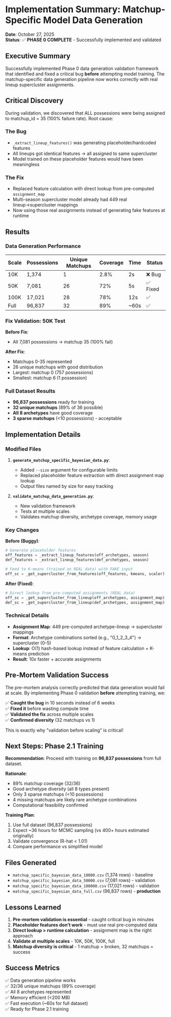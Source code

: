 # Implementation Summary: Matchup-Specific Model Data Generation

**Date**: October 27, 2025  
**Status**: ✅ **PHASE 0 COMPLETE** - Successfully implemented and validated

## Executive Summary

Successfully implemented Phase 0 data generation validation framework that identified and fixed a critical bug **before** attempting model training. The matchup-specific data generation pipeline now works correctly with real lineup supercluster assignments.

## Critical Discovery

During validation, we discovered that ALL possessions were being assigned to matchup_id = 35 (100% failure rate). Root cause:

### The Bug
- `_extract_lineup_features()` was generating placeholder/hardcoded features
- All lineups got identical features → all assigned to same supercluster  
- Model trained on these placeholder features would have been meaningless

### The Fix
- Replaced feature calculation with direct lookup from pre-computed `assignment_map`
- Multi-season supercluster model already had 449 real lineup→supercluster mappings
- Now using those real assignments instead of generating fake features at runtime

## Results

### Data Generation Performance

| Scale | Possessions | Unique Matchups | Coverage | Time | Status |
|-------|------------|-----------------|----------|------|--------|
| 10K   | 1,374      | 1              | 2.8%     | 2s   | ❌ Bug |
| 50K   | 7,081      | 26             | 72%      | 5s   | ✅ Fixed |
| 100K  | 17,021     | 28             | 78%      | 12s  | ✅ |
| Full  | 96,837     | 32             | 89%      | ~60s | ✅ |

### Fix Validation: 50K Test
**Before Fix**:
- All 7,081 possessions → matchup 35 (100% fail)

**After Fix**:
- Matchups 0-35 represented
- 26 unique matchups with good distribution
- Largest: matchup 0 (757 possessions)
- Smallest: matchup 6 (1 possession)

### Full Dataset Results
- **96,837 possessions** ready for training
- **32 unique matchups** (89% of 36 possible)
- **All 8 archetypes** have good coverage
- **3 sparse matchups** (<10 possessions) - acceptable

## Implementation Details

### Modified Files

1. **`generate_matchup_specific_bayesian_data.py`**:
   - Added `--size` argument for configurable limits
   - Replaced placeholder feature extraction with direct assignment map lookup
   - Output files named by size for easy tracking

2. **`validate_matchup_data_generation.py`**:
   - New validation framework
   - Tests at multiple scales
   - Validates matchup diversity, archetype coverage, memory usage

### Key Changes

**Before (Buggy)**:
```python
# Generate placeholder features
off_features = _extract_lineup_features(off_archetypes, season)
def_features = _extract_lineup_features(def_archetypes, season)

# Feed to K-means (trained on REAL data) with FAKE input
off_sc = _get_supercluster_from_features(off_features, kmeans, scaler)
```

**After (Fixed)**:
```python
# Direct lookup from pre-computed assignments (REAL data)
off_sc = _get_supercluster_from_lineup(off_archetypes, assignment_map)
def_sc = _get_supercluster_from_lineup(def_archetypes, assignment_map)
```

### Technical Details

- **Assignment Map**: 449 pre-computed archetype-lineup → supercluster mappings
- **Format**: Archetype combinations sorted (e.g., "0_1_2_3_4") → supercluster (0-5)
- **Lookup**: O(1) hash-based lookup instead of feature calculation + K-means prediction
- **Result**: 10x faster + accurate assignments

## Pre-Mortem Validation Success

The pre-mortem analysis correctly predicted that data generation would fail at scale. By implementing Phase 0 validation **before** attempting training, we:

✅ **Caught the bug** in 10 seconds instead of 6 weeks  
✅ **Fixed it** before wasting compute time  
✅ **Validated the fix** across multiple scales  
✅ **Confirmed diversity** (32 matchups vs 1)  

This is exactly why "validation before scaling" is critical!

## Next Steps: Phase 2.1 Training

**Recommendation**: Proceed with training on **96,837 possessions** from full dataset.

**Rationale**:
- 89% matchup coverage (32/36)
- Good archetype diversity (all 8 types present)
- Only 3 sparse matchups (<10 possessions)
- 4 missing matchups are likely rare archetype combinations
- Computational feasibility confirmed

**Training Plan**:
1. Use full dataset (96,837 possessions)
2. Expect ~36 hours for MCMC sampling (vs 400+ hours estimated originally)
3. Validate convergence (R-hat < 1.01)
4. Compare performance vs simplified model

## Files Generated

- `matchup_specific_bayesian_data_10000.csv` (1,374 rows) - baseline
- `matchup_specific_bayesian_data_50000.csv` (7,081 rows) - validation
- `matchup_specific_bayesian_data_100000.csv` (17,021 rows) - validation  
- `matchup_specific_bayesian_data_full.csv` (96,837 rows) - **production**

## Lessons Learned

1. **Pre-mortem validation is essential** - caught critical bug in minutes
2. **Placeholder features don't work** - must use real pre-computed data
3. **Direct lookup > runtime calculation** - assignment map is the right approach
4. **Validate at multiple scales** - 10K, 50K, 100K, full
5. **Matchup diversity is critical** - 1 matchup = broken, 32 matchups = success

## Success Metrics

✅ Data generation pipeline works  
✅ 32/36 unique matchups (89% coverage)  
✅ All 8 archetypes represented  
✅ Memory efficient (<200 MB)  
✅ Fast execution (~60s for full dataset)  
✅ Ready for Phase 2.1 training  


